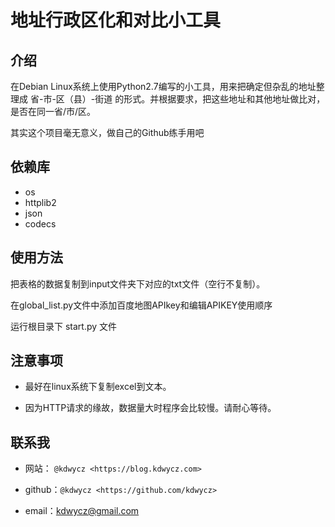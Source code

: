 地址行政区化和对比小工具
=====================
介绍
----
在Debian Linux系统上使用Python2.7编写的小工具，用来把确定但杂乱的地址整理成 省-市-区（县）-街道 的形式。并根据要求，把这些地址和其他地址做比对，是否在同一省/市/区。

其实这个项目毫无意义，做自己的Github练手用吧


依赖库
----
- os
- httplib2
- json
- codecs

使用方法
----
把表格的数据复制到input文件夹下对应的txt文件（空行不复制）。

在global_list.py文件中添加百度地图APIkey和编辑APIKEY使用顺序

运行根目录下 start.py 文件

注意事项
----
- 最好在linux系统下复制excel到文本。

- 因为HTTP请求的缘故，数据量大时程序会比较慢。请耐心等待。


联系我
----
- 网站： `@kdwycz <https://blog.kdwycz.com>`

- github：`@kdwycz <https://github.com/kdwycz>`

- email：kdwycz@gmail.com